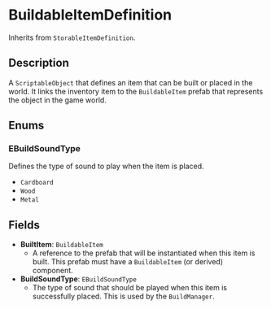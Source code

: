 # BuildableItemDefinition

Inherits from `StorableItemDefinition`.

## Description

A `ScriptableObject` that defines an item that can be built or placed in the world. It links the inventory item to the `BuildableItem` prefab that represents the object in the game world.

## Enums

### EBuildSoundType
Defines the type of sound to play when the item is placed.
-   `Cardboard`
-   `Wood`
-   `Metal`

## Fields

-   **BuiltItem**: `BuildableItem`
    -   A reference to the prefab that will be instantiated when this item is built. This prefab must have a `BuildableItem` (or derived) component.
-   **BuildSoundType**: `EBuildSoundType`
    -   The type of sound that should be played when this item is successfully placed. This is used by the `BuildManager`.

